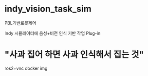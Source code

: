 # indy_vision_task_sim

PBL기반로봇제어

Indy 시뮬레이터에 음성+비전 인식 기반 작업 Plug-in

# "사과 집어 하면 사과 인식해서 집는 것"

ros2+vnc docker img

